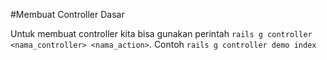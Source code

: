 #Membuat Controller Dasar

Untuk membuat controller kita bisa gunakan perintah `rails g controller <nama_controller> <nama_action>`. Contoh `rails g controller demo index`
